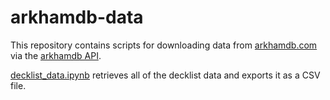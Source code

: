 # arkhamdb-data
This repository contains scripts for downloading data from [arkhamdb.com](https://arkhamdb.com/) via the [arkhamdb API](https://arkhamdb.com/api/).

[decklist_data.ipynb](https://github.com/SSimon16/arkhamdb-data/blob/main/decklist_data.ipynb) retrieves all of the decklist data and exports it as a CSV file. 
